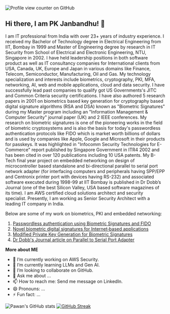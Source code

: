 ![Profile view counter on GitHub](https://komarev.com/ghpvc/?username=pkjanbandhu)

## Hi there, I am PK Janbandhu! 👋

I am IT professional from India with over 23+ years of industry experience. I received my Bachelor of Technology degree in Electrical Engineering from IIT, Bombay in 1999 and Master of Engineering degree by research in IT Security from School of Electrical and Electronic Engineering, NTU, Singapore in 2002. I have held leadership positions in both software product as well as IT consultancy companies for International clients from USA, Canada, UK, Europe and Japan in various domains like Finance, Telecom, Semiconductor, Manufacturing, Oil and Gas. My technology specialization and interests include biometrics, cryptography, PKI, MFA, networking, AI, web and mobile applications, cloud and data security. I have successfully lead past companies to qualify got US Governments's JITC and Common Criteria security certifications. I have also authored 5 research papers in 2001 on biometrics based key generation for cryptography based digital signature algorithms (RSA and DSA) known as "Biometric Signatures" during my Master program including an "Information Management & Computer Security" journal paper (UK) and 2 IEEE conferences. My research on biometric signatures is one of the pioneering works in the field of biometric cryptosystems and is also the basis for today's passwordless authentication protocols like FIDO which is market worth billions of dollars and is used by companies like Apple, Google and Microsoft in their products for passkeys. It was highlighted in "Infocomm Security Technologies for E-Commerce" report published by Singapore Government in ITR4 2002 and has been cited in over 120 publications including 10 USA patents. My B-Tech final year project on embedded networking on design of microcontroller based standalone and bi-directional parallel to serial port network adapter (for interfacing computers and peripherals having SPP/EPP and Centronix printer port with devices having RS-232) and associated software executed during 1998-99 at IIT Bombay is published in Dr Dobb’s Journal (one of the best Silicon Valley, USA based software magazines of its time). I am AWS certified cloud solutions architect and security specialist. Presently, I am working as Senior Security Architect with a leading IT company in India.

Below are some of my work on biometrics, PKI and embedded networking:

1. [Passwordless authentication using Biometric Signatures and FIDO](https://biometricsignatures.blogspot.com/)
2. [Novel biometric digital signatures for Internet‐based applications](https://www.emerald.com/ics/article-abstract/9/5/205/180760/Novel-biometric-digital-signatures-for-Internet?redirectedFrom=fulltext)
3. [Modified Private Key Generation for Biometric Signatures](https://wseas.us/e-library/conferences/malta2001/papers/256.pdf)
4. [Dr Dobb's Journal article on Parallel to Serial Port Adapter](https://www.drdobbs.com/embedded-systems/designing-a-parallel-to-serial-port-adap/223100564)


<!--
**pkjanbandhu/pkjanbandhu** is a ✨ _special_ ✨ repository because its `README.md` (this file) appears on your GitHub profile.
-->

**More about ME**

- 🔭 I’m currently working on AWS Security.
- 🌱 I’m currently learning LLMs and Gen AI.
- 👯 I’m looking to collaborate on GitHub.
- 💬 Ask me about ...
- 📫 How to reach me: Send me message on LinkedIn.
- 😄 Pronouns: ...
- ⚡ Fun fact: ...
  
![Pawan's GitHub stats](https://github-readme-stats.vercel.app/api?username=pkjanbandhu&show_icons=true)
[![GitHub Streak](https://streak-stats.demolab.com/?user=pkjanbandhu)](https://git.io/streak-stats)
